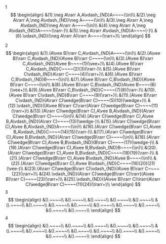 1
$$
\begin{align}
&(1).\neg A\rarr A,A\vdash_{ND}A~~~~(\in)\\
&(2).\neg A\rarr A,\neg A\vdash_{ND}\neg A~~~~(\in)\\
&(3).\neg A\rarr A,\neg A\vdash_{ND}\neg A\rarr A~~~~(\in)\\
&(4).\neg A\rarr A,\neg A\vdash_{ND}A~~~~(\rarr-)\\
&(5).\neg A\rarr A\vdash_{ND}A~~~~(-)\\
&(6).\vdash_{ND}(\neg A\rarr A)\rarr A~~~~(\rarr+)\\
\end{align}
$$



2
$$
\begin{align}
&(1).(A\vee B)\rarr C,A\vdash_{ND}A~~~~(\in)\\
&(2).(A\vee B)\rarr C,A\vdash_{ND}(A\vee B)\rarr C~~~~(\in)\\
&(3).(A\vee B)\rarr C,A\vdash_{ND}A\vee B~~~~(1)(\vee+)\\
&(4).(A\vee B)\rarr C,A\vdash_{ND}C~~~~(2)(3)(\rarr-)\\
&(5).(A\vee B)\rarr C\vdash_{ND}A\rarr C~~~~(4)(\rarr+)\\
&(6).(A\vee B)\rarr C,B\vdash_{ND}B~~~~(\in)\\
&(7).(A\vee B)\rarr C,B\vdash_{ND}(A\vee B)\rarr C~~~~(\in)\\
&(8).(A\vee B)\rarr C,B\vdash_{ND}A\vee B~~~~(6)(\vee+)\\
&(9).(A\vee B)\rarr C,B\vdash_{ND}C~~~~(7)(8)(\rarr-)\\
&(10).(A\vee B)\rarr C\vdash_{ND}B\rarr C~~~~(9)(\rarr+)\\
&(11).(A\vee B)\rarr C\vdash_{ND}(A\rarr C)\wedge(B\rarr C)~~~~(5)(10)(\wedge+)\\
&(12).\vdash_{ND}((A\vee B)\rarr C)\rarr(A\rarr C)\wedge(B\rarr C)~~~~(11)(\rarr+)\\
&(13).(A\rarr C)\wedge(B\rarr C),A\vee B,A\vdash_{ND}(A\rarr C)\wedge(B\rarr C)~~~~(\in)\\
&(14).(A\rarr C)\wedge(B\rarr C),A\vee B,A\vdash_{ND}(A\rarr C)~~~~(13)(\wedge-)\\
&(15).(A\rarr C)\wedge(B\rarr C),A\vee B,A\vdash_{ND}A~~~~(\in)\\
&(16).(A\rarr C)\wedge(B\rarr C),A\vee B,A\vdash_{ND}C~~~~(14)(15)(\rarr-)\\
&(17).(A\rarr C)\wedge(B\rarr C),A\vee B,B\vdash_{ND}(A\rarr C)\wedge(B\rarr C)~~~~(\in)\\
&(18).(A\rarr C)\wedge(B\rarr C),A\vee B,B\vdash_{ND}(B\rarr C)~~~~(17)(\wedge-)\\
&(19).(A\rarr C)\wedge(B\rarr C),A\vee B,B\vdash_{ND}B~~~~(\in)\\
&(20).(A\rarr C)\wedge(B\rarr C),A\vee B,B\vdash_{ND}C~~~~(18)(19)(\rarr-)\\
&(21).(A\rarr C)\wedge(B\rarr C),A\vee B\vdash_{ND}A\vee B~~~~(\in)\\
&(22).(A\rarr C)\wedge(B\rarr C),A\vee B\vdash_{ND}C~~~~(16)(20)(21)(\vee-)\\
&(23).(A\rarr C)\wedge(B\rarr C)\vdash_{ND}(A\vee B)\rarr C~~~~(22)(\rarr+)\\
&(24).\vdash_{ND}(A\rarr C)\wedge(B\rarr C)\rarr((A\vee B)\rarr C)~~~~(23)(\rarr+)\\
&(25).\vdash_{ND}((A\vee B)\rarr C)\lrarr(A\rarr C)\wedge(B\rarr C)~~~~(11)(24)(\lrarr+)\\
\end{align}
$$
3
$$
\begin{align}
&().~~~~\\
&().~~~~\\
&().~~~~\\
&().~~~~\\
&().~~~~\\
&().~~~~\\
&().~~~~\\
&().~~~~\\
&().~~~~\\
&().~~~~\\
&().~~~~\\
&().~~~~\\
&().~~~~\\
&().~~~~\\
\end{align}
$$
4
$$
\begin{align}
&().~~~~\\
&().~~~~\\
&().~~~~\\
&().~~~~\\
&().~~~~\\
&().~~~~\\
&().~~~~\\
&().~~~~\\
&().~~~~\\
&().~~~~\\
&().~~~~\\
&().~~~~\\
&().~~~~\\
&().~~~~\\
\end{align}
$$





